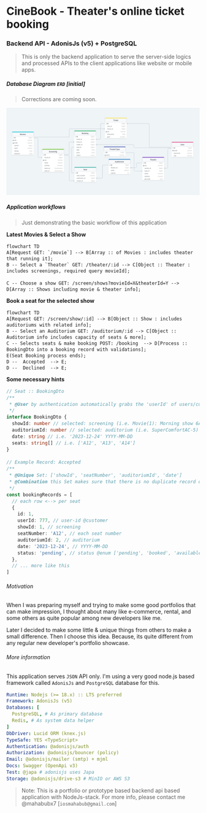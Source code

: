 # CineBook - Theater's online ticket booking

### Backend API - AdonisJs (v5) + PostgreSQL

> This is only the backend application to serve the server-side logics and processed APIs to the client applications like website or mobile apps.

##### Database Diagram `ERD` [initial]

> Corrections are coming soon.

![erd](./erd.jpg)

##### Application workflows

> Just demonstrating the basic workflow of this application

**Latest Movies & Select a Show**

```mermaid
flowchart TD
A[Request GET: `/movie`] --> B[Array :: of Movies : includes theater that running it];
B -- Select a `Theater` GET: /theater/:id --> C[Object :: Theater : includes screenings, required query movieId];

C -- Choose a show GET: /screen/shows?movieId=X&theaterId=Y --> D[Array :: Shows including movie & theater info];
```

**Book a seat for the selected show**

```mermaid
flowchart TD
A[Request GET: /screen/show/:id] --> B[Object :: Show : includes auditoriums with related info];
B -- Select an Auditorium GET: /auditorium/:id --> C[Object :: Auditorium info includes capacity of seats & more];
C -- Selects seats & make booking POST: /booking  --> D[Process :: BookingDto into a booking record with validations];
E(Seat Booking process ends);
D --  Accepted  --> E;
D --  Declined  --> E;
```

**Some necessary hints**

```typescript
// Seat :: BookingDto
/**
 * @User by authentication automatically grabs the 'userId' of users/customer
 */
interface BookingDto {
  showId: number // selected: screening (i.e. Movie(1): Morning show 6AM to 10AM)
  auditoriumId: number // selected: auditorium (i.e. SuperComfortAC-5)
  date: string // i.e. '2023-12-24' YYYY-MM-DD
  seats: string[] // i.e. ['A12', 'A13', 'A14']
}

// Example Record: Accepted
/**
 * @Unique Set: ['showId', 'seatNumber', 'auditoriumId', 'date']
 * @Combination this Set makes sure that there is no duplicate record of booking
 */
const bookingRecords = [
  // each row <--> per seat
  {
    id: 1,
    userId: 777, // user-id @customer
    showId: 1, // screening
    seatNumber: 'A12', // each seat number
    auditoriumId: 2, // auditorium
    date: '2023-12-24', // YYYY-MM-DD
    status: 'pending', // status @enum ['pending', 'booked', 'available']
  },
  // ... more like this
]
```

###### Motivation

When I was preparing myself and trying to make some good portfolios that can make impression, I thought about many like e-commerce, rental, and some others as quite popular among new developers like me.

Later I decided to make some little & unique things from others to make a small difference. Then I choose this idea. Because, its quite different from any regular new developer's portfolio showcase.

###### More information

This application serves `JSON` API only. I'm using a very good node.js based framework called `AdonisJs` and `PostgreSQL` database for this.

```yml
Runtime: Nodejs (>= 18.x) :: LTS preferred
Framework: AdonisJs (v5)
Databases: [
  PostgreSQL, # As primary database
  Redis, # As system data helper
]
DbDriver: Lucid ORM (knex.js)
TypeSafe: YES <TypeScript>
Authentication: @adonisjs/auth
Authorization: @adonisjs/bouncer (policy)
Email: @adonisjs/mailer (smtp) + mjml
Docs: Swagger (OpenApi v3)
Test: @japa # adonisjs uses Japa
Storage: @adonisjs/drive-s3 # MinIO or AWS S3
```

> Note: This is a portfolio or prototype based backend api based application with NodeJs-stack. For more info, please contact me @mahabubx7 [`iosmahabub@gmail.com`]
